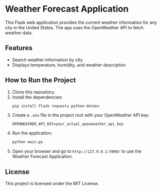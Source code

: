 # Weather Forecast Application

This Flask web application provides the current weather information for any city in the United States. The app uses the OpenWeather API to fetch weather data.

## Features
- Search weather information by city
- Displays temperature, humidity, and weather description

## How to Run the Project

1. Clone this repository.
2. Install the dependencies:
    ```bash
    pip install Flask requests python-dotenv
    ```
3. Create a `.env` file in the project root with your OpenWeather API key:
    ```
    OPENWEATHER_API_KEY=your_actual_openweather_api_key
    ```
4. Run the application:
    ```bash
    python main.py
    ```
5. Open your browser and go to `http://127.0.0.1:5000/` to use the Weather Forecast Application.

## License
This project is licensed under the MIT License.
